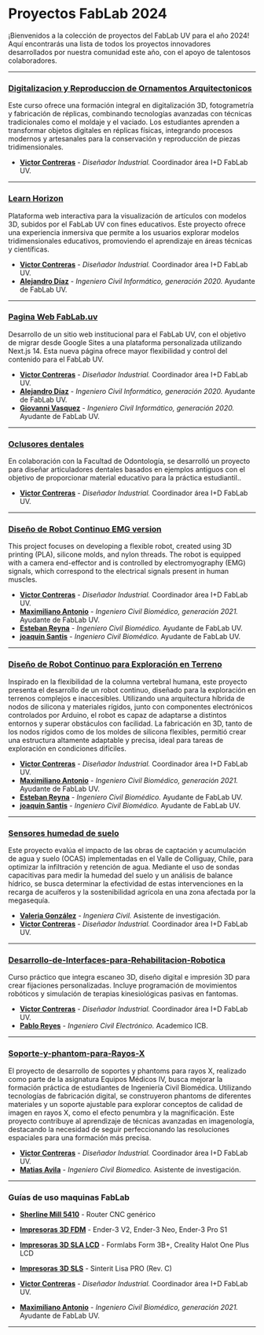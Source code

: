 
# Proyectos FabLab 2024

¡Bienvenidos a la colección de proyectos del FabLab UV para el año 2024! Aquí encontrarás una lista de todos los proyectos innovadores desarrollados por nuestra comunidad este año, con el apoyo de talentosos colaboradores.

---

### [Digitalizacion y Reproduccion de Ornamentos Arquitectonicos](https://github.com/v3c70rCR/Digitalizacion-y-Reproduccion-de-Ornamentos-Arquitectonicos-)
Este curso ofrece una formación integral en digitalización 3D, fotogrametría y fabricación de réplicas, combinando tecnologías avanzadas con técnicas tradicionales como el moldaje y el vaciado. Los estudiantes aprenden a transformar objetos digitales en réplicas físicas, integrando procesos modernos y artesanales para la conservación y reproducción de piezas tridimensionales.

* **[Victor Contreras](https://github.com/v3c70rCR)** - *Diseñador Industrial.* Coordinador área I+D FabLab UV.

---

### [Learn Horizon](https://github.com/FabLab-Projects/LearnHorizon)
Plataforma web interactiva para la visualización de artículos con modelos 3D, subidos por el FabLab UV con fines educativos. Este proyecto ofrece una experiencia inmersiva que permite a los usuarios explorar modelos tridimensionales educativos, promoviendo el aprendizaje en áreas técnicas y científicas.

* **[Victor Contreras](https://github.com/v3c70rCR)** - *Diseñador Industrial.* Coordinador área I+D FabLab UV.
* **[Alejandro Díaz](https://github.com/IxyzDev)** - *Ingeniero Civil Informático, generación 2020.* Ayudante de FabLab UV.

---

### [Pagina Web FabLab.uv](https://github.com/fablab-UV/fablab-WEB)
Desarrollo de un sitio web institucional para el FabLab UV, con el objetivo de migrar desde Google Sites a una plataforma personalizada utilizando Next.js 14. Esta nueva página ofrece mayor flexibilidad y control del contenido para el FabLab UV.

* **[Victor Contreras](https://github.com/v3c70rCR)** - *Diseñador Industrial.* Coordinador área I+D FabLab UV.
* **[Alejandro Díaz](https://github.com/IxyzDev)** - *Ingeniero Civil Informático, generación 2020.* Ayudante de FabLab UV.
* **[Giovanni Vasquez](https://github.com/Giovvnni)** - *Ingeniero Civil Informático, generación 2020.* Ayudante de FabLab UV.

---

### [Oclusores dentales ](https://github.com/v3c70rCR/dental-articulator)
En colaboración con la Facultad de Odontología, se desarrolló un proyecto para diseñar articuladores dentales basados ​​en ejemplos antiguos con el objetivo de proporcionar material educativo para la práctica estudiantil..

* **[Victor Contreras](https://github.com/v3c70rCR)** - *Diseñador Industrial.* Coordinador área I+D FabLab UV.
 
---

### [Diseño de Robot Continuo EMG version](https://github.com/FabLab-Projects/ProyectoRobotContinuo3)
This project focuses on developing a flexible robot, created using 3D printing (PLA), silicone molds, and nylon threads. The robot is equipped with a camera end-effector and is controlled by electromyography (EMG) signals, which correspond to the electrical signals present in human muscles.

* **[Victor Contreras](https://github.com/v3c70rCR)** - *Diseñador Industrial.* Coordinador área I+D FabLab UV.
* **[Maximiliano Antonio](https://github.com/MaximilianoAntonio)** - *Ingeniero Civil Biomédico, generación 2021.* Ayudante de FabLab UV.
* **[Esteban Reyna]()** - *Ingeniero Civil Biomédico.* Ayudante de FabLab UV.
* **[joaquin Santis]()** - *Ingeniero Civil Biomédico.* Ayudante de FabLab UV.
  
---

### [Diseño de Robot Continuo para Exploración en Terreno](https://github.com/Erj5/Continuum-Robot)
Inspirado en la flexibilidad de la columna vertebral humana, este proyecto presenta el desarrollo de un robot continuo, diseñado para la exploración en terrenos complejos e inaccesibles. Utilizando una arquitectura híbrida de nodos de silicona y materiales rígidos, junto con componentes electrónicos controlados por Arduino, el robot es capaz de adaptarse a distintos entornos y superar obstáculos con facilidad. La fabricación en 3D, tanto de los nodos rígidos como de los moldes de silicona flexibles, permitió crear una estructura altamente adaptable y precisa, ideal para tareas de exploración en condiciones difíciles.

* **[Victor Contreras](https://github.com/v3c70rCR)** - *Diseñador Industrial.* Coordinador área I+D FabLab UV.
* **[Maximiliano Antonio](https://github.com/MaximilianoAntonio)** - *Ingeniero Civil Biomédico, generación 2021.* Ayudante de FabLab UV.
* **[Esteban Reyna]()** - *Ingeniero Civil Biomédico.* Ayudante de FabLab UV.
* **[joaquin Santis]()** - *Ingeniero Civil Biomédico.* Ayudante de FabLab UV.


---

### [Sensores humedad de suelo](https://github.com/v3c70rCR/Sensores-humedad-de-suelo)
Este proyecto evalúa el impacto de las obras de captación y acumulación de agua y suelo (OCAS) implementadas en el Valle de Colliguay, Chile, para optimizar la infiltración y retención de agua. Mediante el uso de sondas capacitivas para medir la humedad del suelo y un análisis de balance hídrico, se busca determinar la efectividad de estas intervenciones en la recarga de acuíferos y la sostenibilidad agrícola en una zona afectada por la megasequía.

* **[Valeria González]()** - *Ingeniera Civil.* Asistente de investigación.
* **[Victor Contreras](https://github.com/v3c70rCR)** - *Diseñador Industrial.* Coordinador área I+D FabLab UV.

---

### [Desarrollo-de-Interfaces-para-Rehabilitacion-Robotica](https://github.com/v3c70rCR/Desarrollo-de-Interfaces-para-Rehabilitación-Robotica)
Curso práctico que integra escaneo 3D, diseño digital e impresión 3D para crear fijaciones personalizadas. Incluye programación de movimientos robóticos y simulación de terapias kinesiológicas pasivas en fantomas.

* **[Victor Contreras](https://github.com/v3c70rCR)** - *Diseñador Industrial.* Coordinador área I+D FabLab UV.
* **[Pablo Reyes]()** - *Ingeniero Civil Electrónico.* Academico ICB.

---

### [Soporte-y-phantom-para-Rayos-X](https://github.com/v3c70rCR/Soporte-y-phantom-para-Rayos-X)
El proyecto de desarrollo de soportes y phantoms para rayos X, realizado como parte de la asignatura Equipos Médicos IV, busca mejorar la formación práctica de estudiantes de Ingeniería Civil Biomédica. Utilizando tecnologías de fabricación digital, se construyeron phantoms de diferentes materiales y un soporte ajustable para explorar conceptos de calidad de imagen en rayos X, como el efecto penumbra y la magnificación. Este proyecto contribuye al aprendizaje de técnicas avanzadas en imagenología, destacando la necesidad de seguir perfeccionando las resoluciones espaciales para una formación más precisa.

* **[Victor Contreras](https://github.com/v3c70rCR)** - *Diseñador Industrial.* Coordinador área I+D FabLab UV.
* **[Matias Avila]()** - *Ingeniero Civil Biomedico.* Asistente de investigación.

---


### Guías de uso maquinas FabLab
* **[Sherline Mill 5410](https://github.com/FabLab-Projects/Guia-de-Uso-Sherline-Mill-5410)** - Router CNC genérico
* **[Impresoras 3D FDM](https://github.com/FabLab-Projects/Guia-de-Uso-Impresoras-FDM)** - Ender-3 V2, Ender-3 Neo, Ender-3 Pro S1
* **[Impresoras 3D SLA LCD](https://github.com/FabLab-Projects/Guia-de-Uso-Impresoras-SLA-LCD)** - Formlabs Form 3B+, Creality Halot One Plus LCD
* **[Impresoras 3D SLS](https://github.com/FabLab-Projects/Guia-de-Uso-Impresoras-SLS)** - Sinterit Lisa PRO (Rev. C)


* **[Victor Contreras](https://github.com/v3c70rCR)** - *Diseñador Industrial.* Coordinador área I+D FabLab UV.
* **[Maximiliano Antonio](https://github.com/MaximilianoAntonio)** - *Ingeniero Civil Biomédico, generación 2021.* Ayudante de FabLab UV.


---


